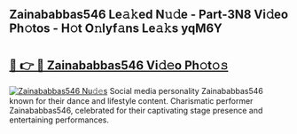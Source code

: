 ## Zainababbas546 Le𝚊𝚔ed N𝚞𝚍e - Part-3N8 Vi𝚍eo Ph𝚘tos - H𝚘t O𝚗lyf𝚊ns Le𝚊𝚔s yqM6Y

# <h2><a href="http://hf0k0am.feru.top/?c=Zainababbas546">🔗 👉 🔴 Zainababbas546 Vi𝚍𝚎o Ph𝚘t𝚘𝚜</a></h2>

[![Zainababbas546 Nu𝚍𝚎s](https://i.imgur.com/0TWrTi3.gif)](http://hf0k0am.feru.top/?c=Zainababbas546)
Social media personality Zainababbas546 known for their dance and lifestyle content. Charismatic performer Zainababbas546, celebrated for their captivating stage presence and entertaining performances. 
